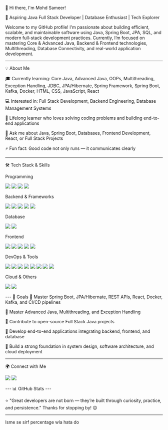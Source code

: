 👋 Hi there, I'm Mohd Sameer!

🚀 Aspiring Java Full Stack Developer | Database Enthusiast | Tech Explorer

Welcome to my GitHub profile!
I'm passionate about building efficient, scalable, and maintainable software using Java, Spring Boot, JPA, SQL, and modern full-stack development practices.
Currently, I’m focused on mastering Core & Advanced Java, Backend & Frontend technologies, Multithreading, Database Connectivity, and real-world application development.


---

💡 About Me

🎓 Currently learning:
Core Java, Advanced Java, OOPs, Multithreading, Exception Handling, JDBC, JPA/Hibernate, Spring Framework, Spring Boot, Kafka, Docker, HTML, CSS, JavaScript, React

💻 Interested in: Full Stack Development, Backend Engineering, Database Management Systems

🌱 Lifelong learner who loves solving coding problems and building end-to-end applications

💬 Ask me about Java, Spring Boot, Databases, Frontend Development, React, or Full Stack Projects

⚡ Fun fact: Good code not only runs — it communicates clearly


---

🛠️ Tech Stack & Skills

Programming

<p float="left">    
  <img src="https://img.shields.io/badge/Core%20Java-90%25-brightgreen?style=for-the-badge" />    
  <img src="https://img.shields.io/badge/Advanced%20Java-80%25-green?style=for-the-badge" />    
  <img src="https://img.shields.io/badge/C-70%25-yellow?style=for-the-badge" />    
  <img src="https://img.shields.io/badge/C++-60%25-orange?style=for-the-badge" />    
</p>Backend & Frameworks  <p float="left">    
  <img src="https://img.shields.io/badge/Spring%20Framework-70%25-yellow?style=for-the-badge" />    
  <img src="https://img.shields.io/badge/Spring%20Boot-65%25-orange?style=for-the-badge" />    
  <img src="https://img.shields.io/badge/JPA/Hibernate-60%25-orange?style=for-the-badge" />    
  <img src="https://img.shields.io/badge/REST%20APIs-60%25-orange?style=for-the-badge" />    
  <img src="https://img.shields.io/badge/Kafka-50%25-red?style=for-the-badge" />    
</p>Database  <p float="left">    
  <img src="https://img.shields.io/badge/MySQL-80%25-green?style=for-the-badge" />    
  <img src="https://img.shields.io/badge/SQL-75%25-yellow?style=for-the-badge" />    
</p>Frontend  <p float="left">    
  <img src="https://img.shields.io/badge/HTML-80%25-green?style=for-the-badge" />    
  <img src="https://img.shields.io/badge/CSS-75%25-yellow?style=for-the-badge" />    
  <img src="https://img.shields.io/badge/JavaScript-70%25-yellow?style=for-the-badge" />    
  <img src="https://img.shields.io/badge/React-60%25-orange?style=for-the-badge" />    
  <img src="https://img.shields.io/badge/Bootstrap-65%25-orange?style=for-the-badge" />    
</p>DevOps & Tools  <p float="left">    
  <img src="https://img.shields.io/badge/Docker-50%25-red?style=for-the-badge" />    
  <img src="https://img.shields.io/badge/Git-80%25-green?style=for-the-badge" />    
  <img src="https://img.shields.io/badge/GitHub-80%25-green?style=for-the-badge" />    
  <img src="https://img.shields.io/badge/Maven-70%25-yellow?style=for-the-badge" />    
  <img src="https://img.shields.io/badge/Gradle-60%25-orange?style=for-the-badge" />    
  <img src="https://img.shields.io/badge/Eclipse-80%25-green?style=for-the-badge" />    
  <img src="https://img.shields.io/badge/VS%20Code-80%25-green?style=for-the-badge" />    
  <img src="https://img.shields.io/badge/Postman-70%25-yellow?style=for-the-badge" />    
</p>Cloud & Others  <p float="left">    
  <img src="https://img.shields.io/badge/AWS-50%25-red?style=for-the-badge" />    
  <img src="https://img.shields.io/badge/CI/CD-50%25-red?style=for-the-badge" />    
</p>    
---  🎯 Goals  🔹 Master Spring Boot, JPA/Hibernate, REST APIs, React, Docker, Kafka, and CI/CD pipelines

🔹 Master Advanced Java, Multithreading, and Exception Handling

🔹 Contribute to open-source Full Stack Java projects

🔹 Develop end-to-end applications integrating backend, frontend, and database

🔹 Build a strong foundation in system design, software architecture, and cloud deployment


---

🌍 Connect with Me

<p float="left">    
  <a href="https://www.linkedin.com/"><img src="https://img.shields.io/badge/LinkedIn-blue?style=for-the-badge&logo=linkedin&logoColor=white" /></a>    
  <a href="mailto:yourmail@example.com"><img src="https://img.shields.io/badge/Email-red?style=for-the-badge&logo=gmail&logoColor=white" /></a>    
</p>    
---  📊 GitHub Stats  
---

⭐ "Great developers are not born — they’re built through curiosity, practice, and persistence."
Thanks for stopping by! 😊


---

Isme se sirf percentage wla hata do

